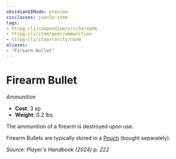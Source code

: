 ```yaml
---
obsidianUIMode: preview
cssclasses: json5e-item
tags:
- ttrpg-cli/compendium/src/5e/xphb
- ttrpg-cli/item/gear/ammunition
- ttrpg-cli/item/rarity/none
aliases: 
- "Firearm Bullet"
---
```

# Firearm Bullet
*Ammunition*  

- **Cost**: 3 sp
- **Weight**: 0.2 lbs.

The ammunition of a firearm is destroyed upon use.

Firearm Bullets are typically stored in a [Pouch](pouch-xphb.md) (bought separately).

*Source: Player's Handbook (2024) p. 222*